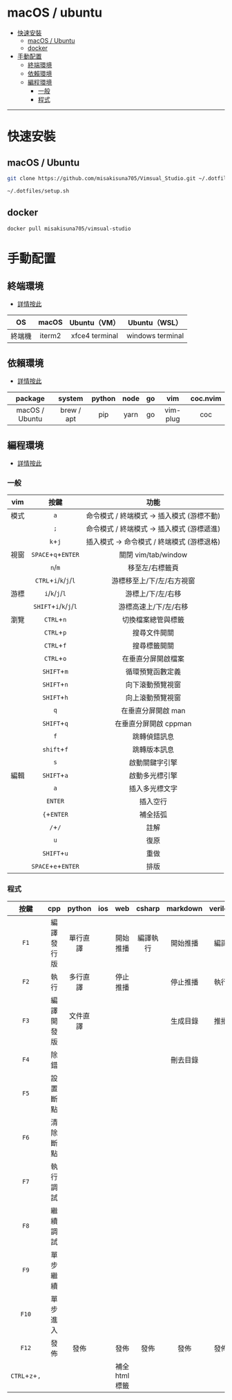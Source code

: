 # macOS / ubuntu

<!-- vim-markdown-toc GFM -->

+ [快速安裝](#快速安裝)
    * [macOS / Ubuntu](#macos--ubuntu)
    * [docker](#docker)
+ [手動配置](#手動配置)
    * [終端環境](#終端環境)
    * [依賴環境](#依賴環境)
    * [編程環境](#編程環境)
        - [一般](#一般)
        - [程式](#程式)

<!-- vim-markdown-toc -->

---

# 快速安裝

## macOS / Ubuntu

```zsh
git clone https://github.com/misakisuna705/Vimsual_Studio.git ~/.dotfiles

~/.dotfiles/setup.sh
```

## docker

```zsh
docker pull misakisuna705/vimsual-studio
```

# 手動配置

## 終端環境

-   [詳情按此](doc/md/terminal.md)

|   OS   | macOS  |  Ubuntu（VM）  |  Ubuntu（WSL）   |
| :----: | :----: | :------------: | :--------------: |
| 終端機 | iterm2 | xfce4 terminal | windows terminal |

## 依賴環境

-   [詳情按此](doc/md/package.md)

|    package     |   system   | python | node | go  |   vim    | coc.nvim |
| :------------: | :--------: | :----: | :--: | :-: | :------: | :------: |
| macOS / Ubuntu | brew / apt |  pip   | yarn | go  | vim-plug |   coc    |

## 編程環境

-   [詳情按此](doc/md/vim.md)

### 一般

| vim  |          按鍵           |                    功能                    |
| :--: | :---------------------: | :----------------------------------------: |
| 模式 |           `a`           | 命令模式 / 終端模式 -> 插入模式 (游標不動) |
|      |           `;`           | 命令模式 / 終端模式 -> 插入模式 (游標遞進) |
|      |         `k`+`j`         | 插入模式 -> 命令模式 / 終端模式 (游標退格) |
| 視窗 |   `SPACE`+`q`+`ENTER`   |            關閉 vim/tab/window             |
|      |         `n`/`m`         |              移至左/右標籤頁               |
|      | `CTRL`+`i`/`k`/`j`/`l`  |         游標移至上/下/左/右方視窗          |
| 游標 |     `i`/`k`/`j`/`l`     |             游標上/下/左/右移              |
|      | `SHIFT`+`i`/`k`/`j`/`l` |           游標高速上/下/左/右移            |
| 瀏覽 |       `CTRL`+`n`        |             切換檔案總管與標籤             |
|      |       `CTRL`+`p`        |                搜尋文件開關                |
|      |       `CTRL`+`f`        |                搜尋標籤開關                |
|      |       `CTRL`+`o`        |             在垂直分屏開啟檔案             |
|      |       `SHIFT`+`m`       |              循環預覽函數定義              |
|      |       `SHIFT`+`n`       |              向下滾動預覽視窗              |
|      |       `SHIFT`+`h`       |              向上滾動預覽視窗              |
|      |           `q`           |             在垂直分屏開啟 man             |
|      |       `SHIFT`+`q`       |           在垂直分屏開啟 cppman            |
|      |           `f`           |                跳轉偵錯訊息                |
|      |       `shift`+`f`       |                跳轉版本訊息                |
|      |           `s`           |               啟動關鍵字引擎               |
| 編輯 |       `SHIFT`+`a`       |               啟動多光標引擎               |
|      |           `a`           |               插入多光標文字               |
|      |         `ENTER`         |                  插入空行                  |
|      |       `{`+`ENTER`       |                  補全括弧                  |
|      |         `/`+`/`         |                    註解                    |
|      |           `u`           |                    復原                    |
|      |       `SHIFT`+`u`       |                    重做                    |
|      |   `SPACE`+`e`+`ENTER`   |                    排版                    |

### 程式

|      按鍵      |    cpp     |  python  | ios |      web       |  csharp  | markdown | verilog |
| :------------: | :--------: | :------: | :-: | :------------: | :------: | :------: | :-----: |
|      `F1`      | 編譯發行版 | 單行直譯 |     |    開始推播    | 編譯執行 | 開始推播 |  編譯   |
|      `F2`      |    執行    | 多行直譯 |     |    停止推播    |          | 停止推播 |  執行   |
|      `F3`      | 編譯開發版 | 文件直譯 |     |                |          | 生成目錄 |  推播   |
|      `F4`      |    除錯    |          |     |                |          | 刪去目錄 |         |
|      `F5`      |  設置斷點  |          |     |                |          |          |         |
|      `F6`      |  清除斷點  |          |     |                |          |          |         |
|      `F7`      |  執行調試  |          |     |                |          |          |         |
|      `F8`      |  繼續調試  |          |     |                |          |          |         |
|      `F9`      |  單步繼續  |          |     |                |          |          |         |
|     `F10`      |  單步進入  |          |     |                |          |          |         |
|     `F12`      |    發佈    |   發佈   |     |      發佈      |   發佈   |   發佈   |  發佈   |
| `CTRL`+`z`+`,` |            |          |     | 補全 html 標籤 |          |          |         |
